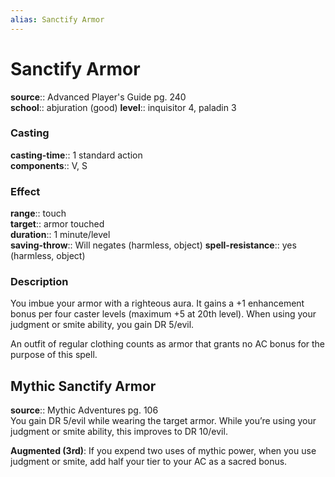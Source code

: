 ```yaml
---
alias: Sanctify Armor
---
```


# Sanctify Armor 

**source**:: Advanced Player's Guide pg. 240  
**school**:: abjuration (good)
**level**:: inquisitor 4, paladin 3

### Casting 

**casting-time**:: 1 standard action  
**components**:: V, S

### Effect 

**range**:: touch  
**target**:: armor touched  
**duration**:: 1 minute/level  
**saving-throw**:: Will negates (harmless, object)
**spell-resistance**:: yes (harmless, object)

### Description 

You imbue your armor with a righteous aura. It gains a +1 enhancement bonus per four caster levels (maximum +5 at 20th level). When using your judgment or smite ability, you gain DR 5/evil.  
  
An outfit of regular clothing counts as armor that grants no AC bonus for the purpose of this spell.

## Mythic Sanctify Armor 

**source**:: Mythic Adventures pg. 106  
You gain DR 5/evil while wearing the target armor. While you’re using your judgment or smite ability, this improves to DR 10/evil.  
  
**Augmented (3rd)**: If you expend two uses of mythic power, when you use judgment or smite, add half your tier to your AC as a sacred bonus.
